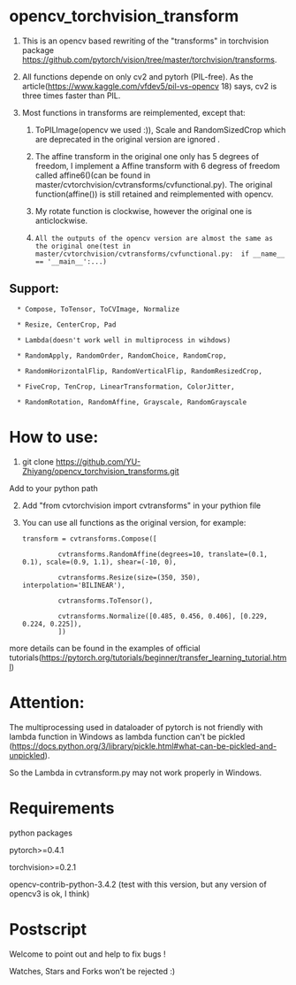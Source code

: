 # opencv_torchvision_transform
1) This is an opencv based rewriting of the "transforms" in torchvision package https://github.com/pytorch/vision/tree/master/torchvision/transforms. 

2) All functions depende on only cv2 and pytorh (PIL-free). As the article(https://www.kaggle.com/vfdev5/pil-vs-opencv 18) says, cv2 is three times faster than PIL.

3) Most functions in transforms are reimplemented, except that:

   1) ToPILImage(opencv we used :)), Scale and RandomSizedCrop which are deprecated in the original version are ignored .
   
   2) The affine transform in the original one only has 5 degrees of freedom, I implement a Affine transform with 6 degress of freedom called affine6()(can be found in master/cvtorchvision/cvtransforms/cvfunctional.py). The original function(affine()) is still retained and reimplemented with opencv.
   3) My rotate function is clockwise, however the original one is  anticlockwise.
   4) `All the outputs of the opencv version are almost the same as the original one(test in master/cvtorchvision/cvtransforms/cvfunctional.py:  if __name__ == '__main__':...)`
## Support:
      * Compose, ToTensor, ToCVImage, Normalize

      * Resize, CenterCrop, Pad

      * Lambda(doesn't work well in multiprocess in wihdows)

      * RandomApply, RandomOrder, RandomChoice, RandomCrop,

      * RandomHorizontalFlip, RandomVerticalFlip, RandomResizedCrop,

      * FiveCrop, TenCrop, LinearTransformation, ColorJitter,

      * RandomRotation, RandomAffine, Grayscale, RandomGrayscale
# How to use:
1) git clone https://github.com/YU-Zhiyang/opencv_torchvision_transforms.git 

Add to your python path

2) Add "from cvtorchvision import cvtransforms" in your pythion file

3) You can use all functions as the original version, for example:

       transform = cvtransforms.Compose([
        
                cvtransforms.RandomAffine(degrees=10, translate=(0.1, 0.1), scale=(0.9, 1.1), shear=(-10, 0),
        
                cvtransforms.Resize(size=(350, 350), interpolation='BILINEAR'),
        
                cvtransforms.ToTensor(),
        
                cvtransforms.Normalize([0.485, 0.456, 0.406], [0.229, 0.224, 0.225]),
                ])

more details can be found in the examples of official tutorials(https://pytorch.org/tutorials/beginner/transfer_learning_tutorial.html) 
# Attention: 
The multiprocessing used in dataloader of pytorch is not friendly with lambda function in Windows as lambda function can't be pickled (https://docs.python.org/3/library/pickle.html#what-can-be-pickled-and-unpickled).

So the Lambda in cvtransform.py may not work properly in Windows.

# Requirements
python packages

pytorch>=0.4.1

torchvision>=0.2.1

opencv-contrib-python-3.4.2 (test with this version, but any version of opencv3 is ok, I think)

# Postscript
Welcome to point out and help to fix bugs !

Watches, Stars and Forks won’t be rejected :)

